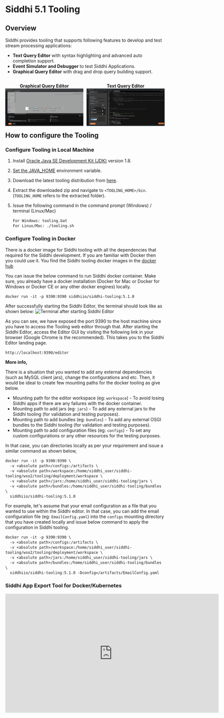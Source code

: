 # Siddhi 5.1 Tooling 

## Overview
Siddhi provides tooling that supports following features to develop and test stream processing applications: 

* **Text Query Editor** with syntax highlighting and advanced auto completion support.
* **Event Simulator and Debugger** to test Siddhi Applications.
* **Graphical Query Editor** with drag and drop query building support.

<div>
    <p style="width: 49%;float:left;text-align: center;">
        <b>Graphical Query Editor</b>
        <img alt="" src="/images/editor/graphical-editor.png" title="Graphical Query Editor">
    </p>
    <p style="float:right;width:49%;text-align: center;">
        <b>Text Query Editor</b>
        <img alt="" src="/images/editor/source-editor.png" title="Source Editor">
    </p>
</div>


## How to configure the Tooling

### Configure Tooling in Local Machine
1. Install [Oracle Java SE Development Kit (JDK)](http://www.oracle.com/technetwork/java/javase/downloads/index.html) version 1.8.
2. [Set the JAVA_HOME](https://docs.oracle.com/cd/E19182-01/820-7851/inst_cli_jdk_javahome_t/) environment
   variable.
3. Download the latest tooling distribution from [here](https://github.com/siddhi-io/distribution/releases/download/v5.1.0/siddhi-tooling-5.1.0.zip).
4. Extract the downloaded zip and navigate to `<TOOLING_HOME>/bin`. <br> (`TOOLING_HOME` refers to the extracted folder).
5. Issue the following command in the command prompt (Windows) / terminal (Linux/Mac)

    ```
    For Windows: tooling.bat
    For Linux/Mac: ./tooling.sh
    ```

### Configure Tooling in Docker 
There is a docker image for Siddhi tooling with all the dependencies that required for the Siddhi development. If you are familiar with Docker then you could use it.
You find the Siddhi tooling docker images in the [docker hub](https://hub.docker.com/r/siddhiio/siddhi-tooling)

You can issue the below command to run Siddhi docker container. Make sure, you already have a docker installation (Docker for Mac or Docker for Windows or Docker CE or any other docker engines) locally.

```
docker run -it -p 9390:9390 siddhiio/siddhi-tooling:5.1.0
```

After successfully starting the Siddhi Editor, the terminal should look like as shown below:
![](../../images/editor/docker-tooling.png?raw=true "Terminal after starting Siddhi Editor")

As you can see, we have exposed the port 9390 to the host machine since you have to access the Tooling web editor through that. After starting the Siddhi Editor, access the Editor GUI by visiting the following link in your browser (Google Chrome is the recommended). This takes you to the Siddhi Editor landing page.

```
http://localhost:9390/editor
```

**More info,**

There is a situation that you wanted to add any external dependencies (such as MySQL client jars), change the configurations and etc. Then, it would be ideal to create few mounting paths for the docker tooling as give below.

- Mounting path for the editor workspace (eg: `workspace`) - To avoid losing Siddhi apps if there are any failures with the docker container.
- Mounting path to add jars (eg: `jars`) - To add any external jars to the Siddhi tooling (for validation and testing purposes).
- Mounting path to add bundles (eg: `bundles`) - To add any external OSGI bundles to the Siddhi tooling (for validation and testing purposes).
- Mounting path to add configuration files (eg: `configs`) - To set any custom configurations or any other resources for the testing purposes.

In that case, you can directories locally as per your requirement and issue a similar command as shown below,

```
docker run -it -p 9390:9390 \ 
  -v <absolute path>/configs:/artifacts \
  -v <absolute path>/workspace:/home/siddhi_user/siddhi-tooling/wso2/tooling/deployment/workspace \
  -v <absolute path>/jars:/home/siddhi_user/siddhi-tooling/jars \
  -v <absolute path>/bundles:/home/siddhi_user/siddhi-tooling/bundles \
  siddhiio/siddhi-tooling:5.1.0
``` 

For example, let's assume that your email configuration as a file that you wanted to use within the Siddhi editor. In that case, you can add the email configuration file (eg: `EmailConfig.yaml`) into the `configs` mounting directory that you have created locally and issue below command to apply the configuration in Siddhi tooling.

```
docker run -it -p 9390:9390 \ 
  -v <absolute path>/configs:/artifacts \
  -v <absolute path>/workspace:/home/siddhi_user/siddhi-tooling/wso2/tooling/deployment/workspace \
  -v <absolute path>/jars:/home/siddhi_user/siddhi-tooling/jars \
  -v <absolute path>/bundles:/home/siddhi_user/siddhi-tooling/bundles \
  siddhiio/siddhi-tooling:5.1.0 -Dconfig=/artifacts/EmailConfig.yaml
``` 

### Siddhi App Export Tool for Docker/Kubernetes 

<iframe width="675" height="375" src="https://www.youtube.com/embed/e7xo2pO0DXg" frameborder="0" allow="accelerometer; autoplay; encrypted-media; gyroscope; picture-in-picture" allowfullscreen></iframe>
